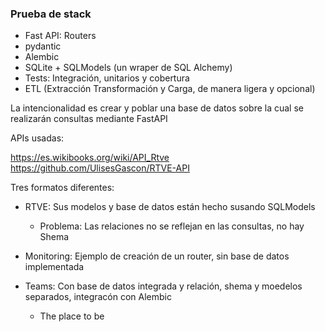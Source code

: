 ### Prueba de stack

* Fast API: Routers
* pydantic
* Alembic
* SQLite + SQLModels (un wraper de SQL Alchemy)
* Tests: Integración, unitarios y cobertura
* ETL (Extracción Transformación y Carga, de manera ligera y opcional)


La intencionalidad es crear y poblar una base de datos sobre la cual se realizarán consultas mediante FastAPI

APIs usadas: 

https://es.wikibooks.org/wiki/API_Rtve
https://github.com/UlisesGascon/RTVE-API



Tres formatos diferentes:

* RTVE: Sus modelos y base de datos están hecho susando SQLModels
    * Problema: Las relaciones no se reflejan en las consultas, no hay Shema

* Monitoring: Ejemplo de creación de un router, sin base de datos implementada

* Teams: Con base de datos integrada y relación, shema y moedelos separados, integracón con Alembic
    * The place to be 
